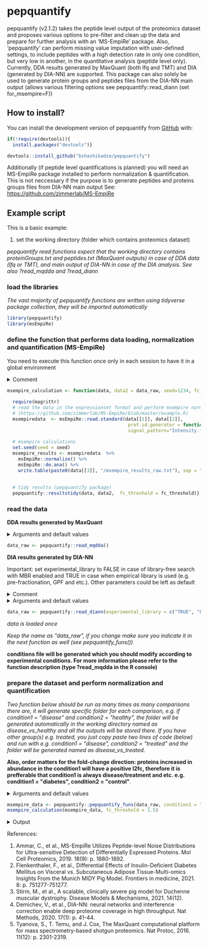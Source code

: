 
<!-- README.md is generated from README.Rmd. Please edit that file -->

# pepquantify

<!-- badges: start -->
<!-- badges: end -->

pepquantify (v2.1.2) takes the peptide level output of the proteomics dataset and
proposes various options to pre-filter and clean up the data and prepare
for further analysis with an ‘MS-EmpiRe’ package. Also,
‘pepquantify’ can perform missing value imputation with user-defined
settings, to include peptides with a high detection rate in only one
condition, but very low in another, in the quantitative analysis (peptide level only). Currently, DDA results generated by MaxQuant (both lfq and TMT) and DIA (generated by DIA-NN) are supported. This package can also solely be used to generate protein groups and peptides files from the DIA-NN main output (allows various filtering options see pepquantify::read_diann (set for_msempire=F))

## How to install?

You can install the development version of pepquantify from
[GitHub](https://github.com/) with:

``` r
if(!require(devtools)){
  install.packages("devtools")}

devtools::install_github("bshashikadze/pepquantify")
```

Additionally (if peptide level quantifications is planned) you will need an MS-EmpiRe package installed to perform normalization & quantification. This is not neccessary if the purpose is to generate peptides and proteins groups files from DIA-NN main output
See: https://github.com/zimmerlab/MS-EmpiRe 

## Example script

This is a basic example:
1. set the working directory (folder which contains proteomics dataset)

*pepquantify read functions expect that the working directory contains proteinGroups.txt and peptides.txt (MaxQuant outputs) in case of DDA data (lfq or TMT), and main output of DIA-NN in case of the DIA analysis. See also ?read_mqdda and ?read_diann*

### load the libraries
*The vast majority of pepquantify functions are written using tidyverse package collection, they will be imported automatically*
``` r
library(pepquantify)
library(msEmpiRe)
```


### define the function that performs data loading, normalization and quantification (MS-EmpiRe)
You need to execute this function once only in each session to have it in a global environment  

<details>
<summary>Comment</summary>

see: https://github.com/zimmerlab/MS-EmpiRe to know more about MS-EmpiRe package (also doi:10.1074/mcp.RA119.001509)  
note1: this function consists with codes which can be found in -
https://github.com/zimmerlab/MS-EmpiRe/blob/master/example.R 
note2: this is only an example code and for more information you should
refer to the documentation of an MS-EmpiRe package. 
note3: in msEmpiRe::read.standard I usually use different regex for unlisting.
This is iportant to remove unique number at the end of the protein ids which is added by pepquantify read functions and is neccessary for MS-EmpiRe read.standard function. 
</details>


``` r
msempire_calculation <- function(data, data2 = data_raw, seed=1234, fc_threshold = 1.5) {
  
  require(magrittr)
  # read the data in the expressionset format and perform msempire normalization and quantification  
  # (https://github.com/zimmerlab/MS-EmpiRe/blob/master/example.R)
  msempiredata  <- msEmpiRe::read.standard(data[[1]], data[[2]],
                                            prot.id.generator = function(pep) unlist(strsplit(pep, "\\.[0-9]*$"))[1],
                                            signal_pattern="Intensity.*")
  
  # msempire calculations
  set.seed(seed = seed)
  msempire_results <- msempiredata  %>%
    msEmpiRe::normalize() %>%
    msEmpiRe::de.ana() %>%
    write.table(paste0(data[[3]], "/msempire_results_raw.txt"), sep = "\t", row.names = F)
  
  
  # tidy results (pepquantify package)
  pepquantify::resultstidy(data, data2,  fc_threshold = fc_threshold)}
```

### read the data
**DDA results generated by MaxQuant**
<details>
<summary>Arguments and default values</summary>

* exclude_samples:
if not empty, excludes specified sample/s from further analysis (only if necessary, e.g. after inspecting PCA. sample name should be written as - "Intensity.samplename")

* lfq:
if non-labelled data is loaded, lfq must be set to true, if labelling was performed (e.g. TMT) lfq should be set to false. For TMT **Reporter.intensity.corrected** is taken for quantification
</details> 

``` r
data_raw <- pepquantify::read_mqdda()
```

**DIA results generated by DIA-NN**

Important: set experimental_library to FALSE in case of library-free search with MBR enabled and TRUE in case when empirical library is used (e.g. pre-fractionation, GPF and etc.). Other parameters could be left as default

<details>
<summary>Comment</summary>
this package was only tested for the cases when uniprot database was used for search and "Genes" column was used for protein inference. In other scenarios it might be possible to adjust this function by changing "id_column" and "quantity_column" (latter not important for MS-EmpiRe)
</details>


<details>
<summary>Arguments and default values</summary>

* exclude_samples:
if not empty, excludes specified sample/s from further analysis (only if necessary, e.g. after inspecting PCA)


* Q_Val: (Q.Value) refer to https://github.com/vdemichev/DiaNN
* Global_Q_Val: (Global.Q.Value) refer to https://github.com/vdemichev/DiaNN
* Global_PG_Q_Val: (Global.PG.Q.Value) refer to https://github.com/vdemichev/DiaNN
* Lib_Q_Val: (Lib.Q.Value) refer to https://github.com/vdemichev/DiaNN
* Lib_PG_Q_Val: (Lib.PG.Q.Value) refer to https://github.com/vdemichev/DiaNN
* for_msempire: default T. if false pepquantify will only write peptides and prortein groups file and not the files for MS-EmpiRe
* experimental_library: set true if you use empirical libraries (e.g. prefractionation or GPF), false in case of lib free search with mbr enabled
* unique_peptides_only: TRUE only unique peptides will be used for quantification (recommended)
* Quant_Qual: (Quantity.Quality) refer to https://github.com/vdemichev/DiaNN; pepquantify by default sets it to 0.5
* id_column: default "Genes"
* include_mod_in_pepreport default FALSE, if true includes modifications in the output peptide file (currently only Carbamidomethyl (C))
* quantity_column: default "Genes.MaxLFQ.Unique", not important for MS-EmpiRe
  
</details> 

``` r
data_raw <- pepquantify::read_diann(experimental_library = c("TRUE", "FALSE"))
```
*data is loaded once*

*Keep the name as "data_raw", if you change make sure you indicate it in the next function as well (see pepquantify_funs())*

**conditions file will be generated which you should modify according to
experimental conditions. For more information please refer to the function
description (type ?read_mqdda in the R console)**


### prepare the dataset and perform normalization and quantification

*Two function below should be run as many times as many comparisons there are, it will generate specific folder for each comparison, e.g. if condition1 = "disease" and condition2 = "healthy", the folder will be generated automatically in the working directory named as disease_vs_healthy and all the outputs will be stored there. If you have other group(s) e.g. treated, you just copy paste two lines of code (below) and run with e.g. condition1 = "disease", condition2 = "treated" and the folder will be generated named as disease_vs_treated.*

**Also, order matters for the fold-change direction: proteins increased in abundance in the condition1 will have a positive l2fc, therefore it is prefferable that condition1 is always disease/treatment and etc. e.g. condition1 = "diabetes", condition2 = "control"**.

<details>
<summary>Arguments and default values</summary>

Options in *italics* are not (usually) necessary to change

* data:
list of two containing peptide and protein group data generated by the read functions of the pepquant package (default data_raw)

* imputation:	
if true, imputation will be performed if set to false no imputation will be performed. Generated statistics and fold-changes should be taken into account with a caution. This function is helpful to discover proteins that are missing in of the conditions while detected in another. That said it is better if imputation will be avoided in experiments with low number of samples (consider also to set second_condition to 0 (see below) in case of very small datasets) (default false)

* *n_element_peptide:*	
peptide data is the nth element of the list (change only if data is loaded manually as a list without using pepquantify read function) (default 1)

* condition1:	
name of the first condition that should be compared (note that the order matters for the fold-change direction) 

* condition2:	
name of the second condition that should be compared (note that the order matters for the fold-change direction)

* n_condition_1:	
minimum number of the valid values in the first condition (this value should be at least two, but default pepquant value is three)

* n_condition_2:	
minimum number of the valid values in the second condition (this value should be at least two, but default pepquant value is three)

* min_pep:	
minimum number of peptides for each protein (default 2)

* downshift:	
see the perseus documentation "Replace missing values from normal distribution" (default 1.8)
http://www.coxdocs.org/doku.php?id=perseus:user:activities:matrixprocessing:imputation:replacemissingfromgaussian

* width:	
see the perseus documentation "Replace missing values from normal distribution" (default 0.3)
http://www.coxdocs.org/doku.php?id=perseus:user:activities:matrixprocessing:imputation:replacemissingfromgaussian

* n_ko_like:	
minimum number of peptides that should have missing and valid value pattern (all valid in one condition, maximum 1 valid in another, or otherwise by user defined criteria (see fraction_valid and second_condition)) to be included in quantification. "ko" here does not necessarily has biological meaning, here this term is used to refer peptides that are consistently detected in one condition and not (or with extremely low rate) in another (default 2)

* fraction_valid:	
between 0-1. 1 means that imputed peptides are taken into account if they are present in all samples of one of the conditions (and max 1 in the second condition, see also option "second_condition"), 0.5 means if they are present in the half of the samples of one of the conditions. (default 1)

* second_condition:	
maximum acceptable number of valid values in other condition when fraction valid is met in the other (default 1)

* *seed:*
as values for imputation are derived randomly, seed makes sure the reproducibility (default 1234)

* fc_threshold:
minimum fold change for the protein to be considered differentially abundant (in natural scale) (default 1.5)

</details>
  
 
``` r
msempire_data <- pepquantify::pepquantify_funs(data_raw, condition1 = "name_of_condition_one", condition2 = "name_of_condition_two", imputation = FALSE)
msempire_calculation(msempire_data, fc_threshold = 1.5)
```  
  
<details>
<summary>Output</summary>

* **msempire_results_raw:**     
this is the raw results of MS-EmpiRe

* **msempire_results_tidy:**    
this is the results that has been cleaned-up and can be used for suppl tables

* **msempire_results_volcano:** 
some columns was adjusted to make it suitable for the volcano plot  

</details>  

References:
1.	Ammar, C., et al., MS-EmpiRe Utilizes Peptide-level Noise Distributions for Ultra-sensitive Detection of Differentially Expressed Proteins. Mol Cell Proteomics, 2019. 18(9): p. 1880-1892.
2.	Flenkenthaler, F., et al., Differential Effects of Insulin-Deficient Diabetes Mellitus on Visceral vs. Subcutaneous Adipose Tissue-Multi-omics Insights From the Munich MIDY Pig Model. Frontiers in medicine, 2021. 8: p. 751277-751277.
3.	Stirm, M., et al., A scalable, clinically severe pig model for Duchenne muscular dystrophy. Disease Models & Mechanisms, 2021. 14(12).
4.	Demichev, V., et al., DIA-NN: neural networks and interference correction enable deep proteome coverage in high throughput. Nat Methods, 2020. 17(1): p. 41-44.
5. Tyanova, S., T. Temu, and J. Cox, The MaxQuant computational platform for mass spectrometry-based shotgun proteomics. Nat Protoc, 2016. 11(12): p. 2301-2319.


  
